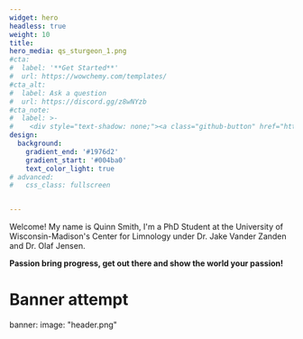 ```yaml
---
widget: hero
headless: true
weight: 10
title:  
hero_media: qs_sturgeon_1.png
#cta:
#  label: '**Get Started**'
#  url: https://wowchemy.com/templates/
#cta_alt:
#  label: Ask a question
#  url: https://discord.gg/z8wNYzb
#cta_note:
#  label: >-
#    <div style="text-shadow: none;"><a class="github-button" href="https://github.com/wowchemy/wowchemy-hugo-themes" #data-icon="octicon-star" data-size="large" data-show-count="true" aria-label="Star">Star Wowchemy Website Builder</a></div><div #style="text-shadow: none;"><a class="github-button" href="https://github.com/wowchemy/starter-hugo-academic" #data-icon="octicon-star" data-size="large" data-show-count="true" aria-label="Star">Star the Academic template</a></div>
design:
  background:
    gradient_end: '#1976d2'
    gradient_start: '#004ba0'
    text_color_light: true
# advanced:
#   css_class: fullscreen


---
```

Welcome! My name is Quinn Smith, I'm a PhD Student at the University of Wisconsin-Madison's Center for Limnology under Dr. Jake Vander Zanden and Dr. Olaf Jensen.

**Passion bring progress, get out there and show the world your passion!**


<!--Custom spacing-->
<div class="mb-3"></div>
<!--GitHub Button JS-->
<script async defer src="https://buttons.github.io/buttons.js"></script>

# Banner attempt

banner:
  image: "header.png"
